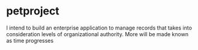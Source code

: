 # petproject
I intend to build an enterprise application to manage records that takes into consideration levels of organizational authority. More will be made known as time progresses
